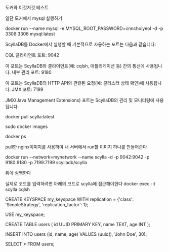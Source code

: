 도커와 이것저것 테스트

일단 도커에서 mysql 실행하기

docker run --name mysql -e MYSQL_ROOT_PASSWORD=cnnchoiyeol -d -p 3306:3306 mysql:latest

ScyllaDB를 Docker에서 실행할 때 기본적으로 사용하는 포트는 다음과 같습니다:

CQL 클라이언트 포트: 9042

이 포트는 ScyllaDB와 클라이언트(예: cqlsh, 애플리케이션 등) 간의 통신에 사용됩니다.
내부 관리 포트: 9180

이 포트는 ScyllaDB의 HTTP API와 관련된 요청(예: 클러스터 상태 확인)에 사용됩니다.
JMX 포트: 7199

JMX(Java Management Extensions) 포트는 ScyllaDB의 관리 및 모니터링에 사용됩니다.

docker pull scylla:latest

sudo docker images

docker ps

pull한 nginx이미지를 사용하여 내 서버에서 run할 이미지 하나를 만들어준다

docker run --network=mynetwork --name scylla -d -p 9042:9042 -p 9180:9180 -p 7199:7199 scylladb/scylla

위에 실행한다

실제로 코드를 입력하려면 아래의 코드로 scylla에 접근해야한다
docker exec -it scylla cqlsh

CREATE KEYSPACE my_keyspace WITH replication = {'class': 'SimpleStrategy', 'replication_factor': 1};

USE my_keyspace;

CREATE TABLE users (
id UUID PRIMARY KEY,
name TEXT,
age INT
);

INSERT INTO users (id, name, age) VALUES (uuid(), 'John Doe', 30);

SELECT \* FROM users;
